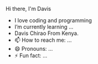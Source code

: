  Hi there, I'm Davis

- I love coding and programming
- I’m currently learning ...
- Davis Chirao From Kenya.
- 📫 How to reach me: ...
- 😄 Pronouns: ...
- ⚡ Fun fact: ...

